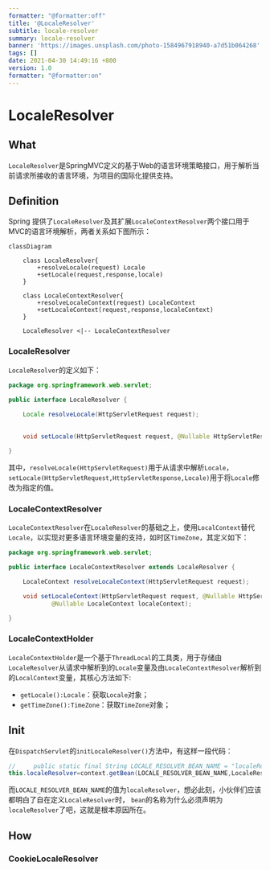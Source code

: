 ```yaml
---
formatter: "@formatter:off"
title: '@LocaleResolver'
subtitle: locale-resolver 
summary: locale-resolver 
banner: 'https://images.unsplash.com/photo-1584967918940-a7d51b064268'
tags: [] 
date: 2021-04-30 14:49:16 +800 
version: 1.0
formatter: "@formatter:on"
---
```


# LocaleResolver

## What

`LocaleResolver`是SpringMVC定义的基于Web的语言环境策略接口，用于解析当前请求所接收的语言环境，为项目的国际化提供支持。

## Definition

Spring 提供了`LocaleResolver`及其扩展`LocaleContextResolver`两个接口用于MVC的语言环境解析，两者关系如下图所示：

```mermaid
classDiagram

	class LocaleResolver{
		+resolveLocale(request) Locale
		+setLocale(request,response,locale)
	}
	
	class LocaleContextResolver{
		+resolveLocaleContext(request) LocaleContext
		+setLocaleContext(request,response,localeContext)
	}

	LocaleResolver <|-- LocaleContextResolver
```



### LocaleResolver

`LocaleResolver`的定义如下：

```java
package org.springframework.web.servlet;

public interface LocaleResolver {
    
    Locale resolveLocale(HttpServletRequest request);

    
    void setLocale(HttpServletRequest request, @Nullable HttpServletResponse response, @Nullable Locale locale);

}
```

其中，`resolveLocale(HttpServletRequest)`用于从请求中解析`Locale`，`setLocale(HttpServletRequest,HttpServletResponse,Locale)`用于将`Locale`修改为指定的值。

### LocaleContextResolver

`LocaleContextResolver`在`LocaleResolver`的基础之上，使用`LocalContext`替代`Locale`，以实现对更多语言环境变量的支持，如时区`TimeZone`，其定义如下：

```java
package org.springframework.web.servlet;

public interface LocaleContextResolver extends LocaleResolver {

	LocaleContext resolveLocaleContext(HttpServletRequest request);

	void setLocaleContext(HttpServletRequest request, @Nullable HttpServletResponse response,
			@Nullable LocaleContext localeContext);

}
```

### LocaleContextHolder

`LocaleContextHolder`是一个基于`ThreadLocal`的工具类，用于存储由`LocaleResolver`从请求中解析到的`Locale`变量及由`LocaleContextResolver`解析到的`LocalContext`变量，其核心方法如下:

* `getLocale():Locale`：获取`Locale`对象；
* `getTimeZone():TimeZone`：获取`TimeZone`对象；

## Init

在`DispatchServlet`的`initLocaleResolver()`方法中，有这样一段代码：

```java
//     public static final String LOCALE_RESOLVER_BEAN_NAME = "localeResolver";
this.localeResolver=context.getBean(LOCALE_RESOLVER_BEAN_NAME,LocaleResolver.class);
```

而`LOCALE_RESOLVER_BEAN_NAME`的值为`localeResolver`，想必此刻，小伙伴们应该都明白了自在定义`LocaleResolver`时，
`bean`的名称为什么必须声明为`localeResolver`了吧，这就是根本原因所在。

## How

### CookieLocaleResolver
